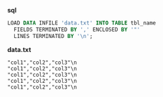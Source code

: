**sql**

```sql
LOAD DATA INFILE 'data.txt' INTO TABLE tbl_name
  FIELDS TERMINATED BY ',' ENCLOSED BY '"'
  LINES TERMINATED BY '\n';
```



**data.txt**

```x
"col1","col2","col3"\n
"col1","col2","col3"\n
"col1","col2","col3"\n
"col1","col2","col3"\n
"col1","col2","col3"\n
```

